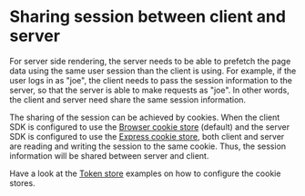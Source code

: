 # Sharing session between client and server

For server side rendering, the server needs to be able to prefetch the
page data using the same user session than the client is using. For
example, if the user logs in as "joe", the client needs to pass the
session information to the server, so that the server is able to make
requests as "joe". In other words, the client and server need share
the same session information.

The sharing of the session can be achieved by cookies. When the client
SDK is configured to use the [Browser cookie
store](./token-store.md#browser-cookie-store) (default) and the server
SDK is configured to use the [Express cookie
store](./token-store.md#express-cookie-store), both client and server
are reading and writing the session to the same cookie. Thus, the
session information will be shared between server and client.

Have a look at the [Token store](./token-store.md) examples on how to
configure the cookie stores.
